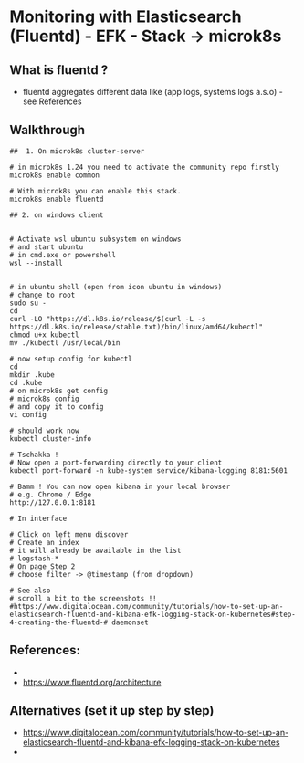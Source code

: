 # Monitoring with Elasticsearch (Fluentd) - EFK - Stack -> microk8s 

## What is fluentd ? 

  * fluentd aggregates different data like (app logs, systems logs a.s.o) - see References 

## Walkthrough 

```
##  1. On microk8s cluster-server 

# in microk8s 1.24 you need to activate the community repo firstly
microk8s enable common 

# With microk8s you can enable this stack. 
microk8s enable fluentd 
```

```
## 2. on windows client 


# Activate wsl ubuntu subsystem on windows 
# and start ubuntu 
# in cmd.exe or powershell
wsl --install


# in ubuntu shell (open from icon ubuntu in windows) 
# change to root 
sudo su -
cd
curl -LO "https://dl.k8s.io/release/$(curl -L -s https://dl.k8s.io/release/stable.txt)/bin/linux/amd64/kubectl"
chmod u+x kubectl 
mv ./kubectl /usr/local/bin 

# now setup config for kubectl 
cd 
mkdir .kube
cd .kube
# on microk8s get config 
# microk8s config 
# and copy it to config
vi config 

# should work now
kubectl cluster-info 

# Tschakka ! 
# Now open a port-forwarding directly to your client
kubectl port-forward -n kube-system service/kibana-logging 8181:5601

# Bamm ! You can now open kibana in your local browser
# e.g. Chrome / Edge 
http://127.0.0.1:8181

```

```
# In interface 

# Click on left menu discover
# Create an index 
# it will already be available in the list 
# logstash-* 
# On page Step 2
# choose filter -> @timestamp (from dropdown)

# See also 
# scroll a bit to the screenshots !!
#https://www.digitalocean.com/community/tutorials/how-to-set-up-an-elasticsearch-fluentd-and-kibana-efk-logging-stack-on-kubernetes#step-4-creating-the-fluentd-# daemonset
```




## References:

  *
  * https://www.fluentd.org/architecture

## Alternatives (set it up step by step) 

  * https://www.digitalocean.com/community/tutorials/how-to-set-up-an-elasticsearch-fluentd-and-kibana-efk-logging-stack-on-kubernetes
  * 
